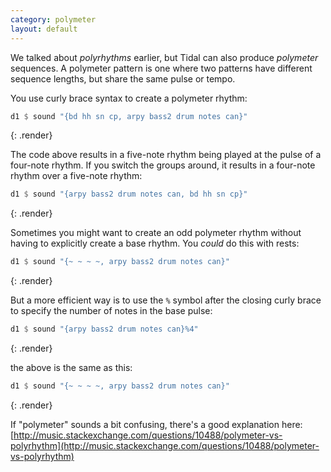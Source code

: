 ```yaml
---
category: polymeter
layout: default
---
```


We talked about _polyrhythms_ earlier, but Tidal can also produce
_polymeter_ sequences. A polymeter pattern is one where two patterns
have different sequence lengths, but share the same pulse or tempo.

You use curly brace syntax to create a polymeter rhythm:

~~~haskell
d1 $ sound "{bd hh sn cp, arpy bass2 drum notes can}"
~~~
{: .render}

The code above results in a five-note rhythm being played at the pulse of
a four-note rhythm. If you switch the groups around, it results in a
four-note rhythm over a five-note rhythm:

~~~haskell
d1 $ sound "{arpy bass2 drum notes can, bd hh sn cp}"
~~~
{: .render}

Sometimes you might want to create an odd polymeter rhythm without having to
explicitly create a base rhythm. You _could_ do this with rests:

~~~haskell
d1 $ sound "{~ ~ ~ ~, arpy bass2 drum notes can}"
~~~
{: .render}

But a more efficient way is to use the `%` symbol after the closing curly
brace to specify the number of notes in the base pulse:

~~~haskell
d1 $ sound "{arpy bass2 drum notes can}%4"
~~~
{: .render}

the above is the same as this:

~~~haskell
d1 $ sound "{~ ~ ~ ~, arpy bass2 drum notes can}"
~~~
{: .render}

If "polymeter" sounds a bit confusing, there's a good explanation here:
[http://music.stackexchange.com/questions/10488/polymeter-vs-polyrhythm](http://music.stackexchange.com/questions/10488/polymeter-vs-polyrhythm)
